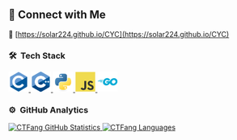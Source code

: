 ## 🚀 Connect with Me
🔗 [https://solar224.github.io/CYC](https://solar224.github.io/CYC)

</p>

<h3 align="left">🛠 &nbsp;Tech Stack</h3>
<p align="left"> 
  <a href="https://www.cprogramming.com/" target="_blank" rel="noreferrer"> 
    <img src="https://raw.githubusercontent.com/devicons/devicon/master/icons/c/c-original.svg" alt="C" width="40" height="40" /> 
  </a>
  <a href="https://www.w3schools.com/cpp/" target="_blank" rel="noreferrer">
    <img src="https://raw.githubusercontent.com/devicons/devicon/master/icons/cplusplus/cplusplus-original.svg" alt="C++" width="40" height="40" /> 
  </a>
  <a href="https://www.python.org" target="_blank" rel="noreferrer"> 
    <img src="https://raw.githubusercontent.com/devicons/devicon/master/icons/python/python-original.svg" alt="Python" width="40" height="40" /> 
  </a>
  <a href="https://developer.mozilla.org/en-US/docs/Web/JavaScript" target="_blank" rel="noreferrer"> 
    <img src="https://raw.githubusercontent.com/devicons/devicon/master/icons/javascript/javascript-original.svg" alt="JavaScript" width="40" height="40" /> 
  </a>
    <a href="https://go.dev/" target="_blank" rel="noreferrer"> 
    <img src="https://raw.githubusercontent.com/devicons/devicon/master/icons/go/go-original-wordmark.svg" alt="Go" width="40" height="40" /> 
  </a>
</p>

<h3 align="left">⚙️ &nbsp;GitHub Analytics</h3>
<p align="left">
  <a href="https://github.com/solar224">
    <img height="160em" src="https://github-profile-summary-cards.vercel.app/api/cards/stats?username=solar224&theme=github_dark" alt="CTFang GitHub Statistics" />
    <img height="160em" src="https://github-profile-summary-cards.vercel.app/api/cards/most-commit-language?username=solar224&theme=github_dark" alt="CTFang Languages" />
  </a>
</p>
